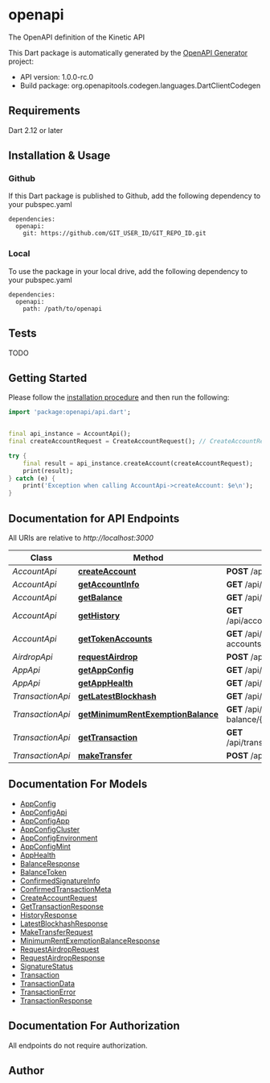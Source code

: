 # openapi
The OpenAPI definition of the Kinetic API

This Dart package is automatically generated by the [OpenAPI Generator](https://openapi-generator.tech) project:

- API version: 1.0.0-rc.0
- Build package: org.openapitools.codegen.languages.DartClientCodegen

## Requirements

Dart 2.12 or later

## Installation & Usage

### Github
If this Dart package is published to Github, add the following dependency to your pubspec.yaml
```
dependencies:
  openapi:
    git: https://github.com/GIT_USER_ID/GIT_REPO_ID.git
```

### Local
To use the package in your local drive, add the following dependency to your pubspec.yaml
```
dependencies:
  openapi:
    path: /path/to/openapi
```

## Tests

TODO

## Getting Started

Please follow the [installation procedure](#installation--usage) and then run the following:

```dart
import 'package:openapi/api.dart';


final api_instance = AccountApi();
final createAccountRequest = CreateAccountRequest(); // CreateAccountRequest | 

try {
    final result = api_instance.createAccount(createAccountRequest);
    print(result);
} catch (e) {
    print('Exception when calling AccountApi->createAccount: $e\n');
}

```

## Documentation for API Endpoints

All URIs are relative to *http://localhost:3000*

Class | Method | HTTP request | Description
------------ | ------------- | ------------- | -------------
*AccountApi* | [**createAccount**](doc//AccountApi.md#createaccount) | **POST** /api/account/create | 
*AccountApi* | [**getAccountInfo**](doc//AccountApi.md#getaccountinfo) | **GET** /api/account/info/{environment}/{index}/{accountId} | 
*AccountApi* | [**getBalance**](doc//AccountApi.md#getbalance) | **GET** /api/account/balance/{environment}/{index}/{accountId} | 
*AccountApi* | [**getHistory**](doc//AccountApi.md#gethistory) | **GET** /api/account/history/{environment}/{index}/{accountId}/{mint} | 
*AccountApi* | [**getTokenAccounts**](doc//AccountApi.md#gettokenaccounts) | **GET** /api/account/token-accounts/{environment}/{index}/{accountId}/{mint} | 
*AirdropApi* | [**requestAirdrop**](doc//AirdropApi.md#requestairdrop) | **POST** /api/airdrop | 
*AppApi* | [**getAppConfig**](doc//AppApi.md#getappconfig) | **GET** /api/app/{environment}/{index}/config | 
*AppApi* | [**getAppHealth**](doc//AppApi.md#getapphealth) | **GET** /api/app/{environment}/{index}/health | 
*TransactionApi* | [**getLatestBlockhash**](doc//TransactionApi.md#getlatestblockhash) | **GET** /api/transaction/latest-blockhash/{environment}/{index} | 
*TransactionApi* | [**getMinimumRentExemptionBalance**](doc//TransactionApi.md#getminimumrentexemptionbalance) | **GET** /api/transaction/minimum-rent-exemption-balance/{environment}/{index} | 
*TransactionApi* | [**getTransaction**](doc//TransactionApi.md#gettransaction) | **GET** /api/transaction/transaction/{environment}/{index}/{signature} | 
*TransactionApi* | [**makeTransfer**](doc//TransactionApi.md#maketransfer) | **POST** /api/transaction/make-transfer | 


## Documentation For Models

 - [AppConfig](doc//AppConfig.md)
 - [AppConfigApi](doc//AppConfigApi.md)
 - [AppConfigApp](doc//AppConfigApp.md)
 - [AppConfigCluster](doc//AppConfigCluster.md)
 - [AppConfigEnvironment](doc//AppConfigEnvironment.md)
 - [AppConfigMint](doc//AppConfigMint.md)
 - [AppHealth](doc//AppHealth.md)
 - [BalanceResponse](doc//BalanceResponse.md)
 - [BalanceToken](doc//BalanceToken.md)
 - [ConfirmedSignatureInfo](doc//ConfirmedSignatureInfo.md)
 - [ConfirmedTransactionMeta](doc//ConfirmedTransactionMeta.md)
 - [CreateAccountRequest](doc//CreateAccountRequest.md)
 - [GetTransactionResponse](doc//GetTransactionResponse.md)
 - [HistoryResponse](doc//HistoryResponse.md)
 - [LatestBlockhashResponse](doc//LatestBlockhashResponse.md)
 - [MakeTransferRequest](doc//MakeTransferRequest.md)
 - [MinimumRentExemptionBalanceResponse](doc//MinimumRentExemptionBalanceResponse.md)
 - [RequestAirdropRequest](doc//RequestAirdropRequest.md)
 - [RequestAirdropResponse](doc//RequestAirdropResponse.md)
 - [SignatureStatus](doc//SignatureStatus.md)
 - [Transaction](doc//Transaction.md)
 - [TransactionData](doc//TransactionData.md)
 - [TransactionError](doc//TransactionError.md)
 - [TransactionResponse](doc//TransactionResponse.md)


## Documentation For Authorization

 All endpoints do not require authorization.


## Author




